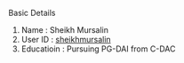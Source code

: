 Basic Details
1. Name : Sheikh Mursalin
2. User ID : [sheikhmursalin](https://github.com/sheikhmursalin)
3. Educatioin : Pursuing PG-DAI from C-DAC